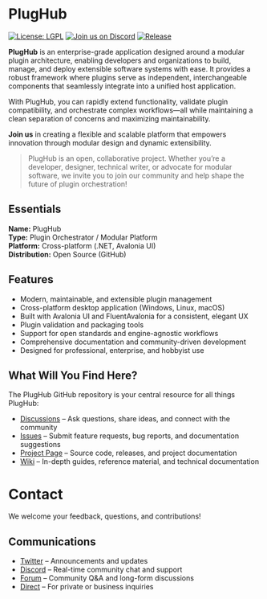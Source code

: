# PlugHub

[![License: LGPL](https://img.shields.io/badge/License-LGPL-blue.svg)](../LICENSE.md)
[![Join us on Discord](https://img.shields.io/badge/Discord-Join-blue?logo=discord)](https://discord.com/invite/mWDHDqkzeR)
[![Release](https://img.shields.io/github/v/release/enterlucent/plughub?include_prereleases)](https://github.com/Enterlucent/PlugHub/releases)


**PlugHub** is an enterprise-grade application designed around a modular plugin architecture, enabling developers and organizations to build, manage, and deploy extensible software systems with ease. It provides a robust framework where plugins serve as independent, interchangeable components that seamlessly integrate into a unified host application.

With PlugHub, you can rapidly extend functionality, validate plugin compatibility, and orchestrate complex workflows—all while maintaining a clean separation of concerns and maximizing maintainability.

**Join us** in creating a flexible and scalable platform that empowers innovation through modular design and dynamic extensibility.

> PlugHub is an open, collaborative project. Whether you’re a developer, designer, technical writer, or advocate for modular software, we invite you to join our community and help shape the future of plugin orchestration!

## Essentials
**Name:** PlugHub  
**Type:** Plugin Orchestrator / Modular Platform  
**Platform:** Cross-platform (.NET, Avalonia UI)  
**Distribution:** Open Source (GitHub)  

## Features
- Modern, maintainable, and extensible plugin management
- Cross-platform desktop application (Windows, Linux, macOS)
- Built with Avalonia UI and FluentAvalonia for a consistent, elegant UX
- Plugin validation and packaging tools
- Support for open standards and engine-agnostic workflows
- Comprehensive documentation and community-driven development
- Designed for professional, enterprise, and hobbyist use

## What Will You Find Here?
The PlugHub GitHub repository is your central resource for all things PlugHub:

- [Discussions](https://github.com/Enterlucent/PlugHub/discussions/categories/general) – Ask questions, share ideas, and connect with the community
- [Issues](https://github.com/Enterlucent/PlugHub/issues) – Submit feature requests, bug reports, and documentation suggestions
- [Project Page](https://github.com/Enterlucent/PlugHub) – Source code, releases, and project documentation
- [Wiki](https://github.com/Enterlucent/PlugHub/wiki) – In-depth guides, reference material, and technical documentation

# Contact
We welcome your feedback, questions, and contributions!

## Communications
- [Twitter](https://twitter.com/enterlucent) – Announcements and updates
- [Discord](https://discord.com/invite/mWDHDqkzeR) – Real-time community chat and support
- [Forum](https://github.com/Enterlucent/PlugHub/discussions/categories/announcements) – Community Q&A and long-form discussions
- [Direct](mailto:contact@enterlucent.com) – For private or business inquiries
